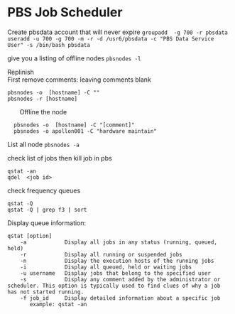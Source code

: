 # PBS Job Scheduler

Create pbsdata account  that will never expire 
```groupadd  -g 700 -r pbsdata useradd -u 700 -g 700 -m -r -d /usr6/pbsdata -c "PBS Data Service User" -s /bin/bash pbsdata```

give you a listing of offline nodes
```pbsnodes -l```

Replinish	
First remove comments: leaving comments blank
```
pbsnodes -o  [hostname] -C "" 
pbsnodes -r [hostname]   
```
  	 	 
Offline the node
```
  pbsnodes -o  [hostname] -C "[comment]"
  pbsnodes -o apollon001 -C "hardware maintain"
```

List all node
```pbsnodes -a```
  
check list of jobs then kill job in pbs
```
qstat -an
qdel  <job id> 
```

check frequency queues  
```
qstat -Q
qstat -Q | grep f3 | sort
```

Display queue information:
```
qstat [option]
    -a            Display all jobs in any status (running, queued, held)
    -r            Display all running or suspended jobs
    -n            Display the execution hosts of the running jobs
    -i            Display all queued, held or waiting jobs
    -u username   Display jobs that belong to the specified user
    -s            Display any comment added by the administrator or scheduler. This option is typically used to find clues of why a job has not started running.
    -f job_id     Display detailed information about a specific job
       example: qstat -an
```

